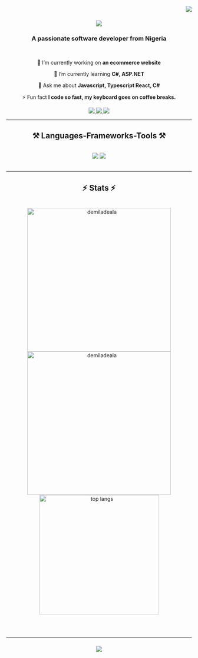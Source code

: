 <img align="right" src="https://visitor-badge.laobi.icu/badge?page_id=Demiladeala.Demiladeala" />

<h1 align="center">
    <img src="https://readme-typing-svg.herokuapp.com/?font=Righteous&size=35&center=true&vCenter=true&width=500&height=70&duration=4000&lines=Hi+There!+👋;+I'm+Oluwademilade+Ala!;" />
</h1>

<h3 align="center">A passionate software developer from Nigeria</h3>

<br/>

<div align="center">
 
 🔭 I’m currently working on **an ecommerce website**
 
 🌱 I’m currently learning **C#, ASP.NET**

 💬 Ask me about **Javascript, Typescript React, C#**

 ⚡ Fun fact **I code so fast, my keyboard goes on coffee breaks.**
 
 </div>
 
<div align="center"> 
  <a href="mailto:demiladeala@gmail.com">
    <img src="https://img.shields.io/badge/Gmail-333333?style=for-the-badge&logo=gmail&logoColor=red" />
  </a>
  <a href="https://www.linkedin.com/in/oluwademilade-ala-010715239" target="_blank">
    <img src="https://img.shields.io/badge/LinkedIn-0077B5?style=for-the-badge&logo=linkedin&logoColor=white" target="_blank" />
  </a>
  <a href="https://github.com/Demiladeala?tab=repositories" target="_blank">
     <img src="https://img.shields.io/badge/Portfolio-FF5722?style=for-the-badge&logo=todoist&logoColor=white" target="_blank" /> <!-- sqlite, safari, google-chrome are other good icon options -->
  </a>
</div>

 <hr/>
 
<h2 align="center">⚒️ Languages-Frameworks-Tools ⚒️</h2>
<br/>
<div align="center">
    <img src="https://skillicons.dev/icons?i=react,bootstrap,postgres,html,css,vscode,github,figma,tailwind,git" />
    <img src="https://skillicons.dev/icons?i=dotnet,javascript,typescript,firebase,cs,nextjs,supabase,prisma" /><br>
</div>

<br/>

<hr/>

<h2 align="center">⚡ Stats ⚡</h2>
<br>
<div align=center>
  <img width=390 src="https://github-readme-streak-stats.herokuapp.com/?user=demiladeala&theme=&border_radius=10" alt="demiladeala"/>
  <img width=390 src="https://github-readme-stats.vercel.app/api?username=demiladeala&count_private=true&show_icons=true&theme=react&rank_icon=github&border_radius=10" alt="demiladeala" />
  <br/>
  <img width=325 align="center" src="https://github-readme-stats.vercel.app/api/top-langs/?username=demiladeala&hide=HTML&langs_count=8&layout=compact&theme=react&border_radius=10&size_weight=0.5&count_weight=0.5&exclude_repo=github-readme-stats" alt="top langs" />
</div>

<br/><br/>
<hr/>

<h3 align="center">
    <img src="https://readme-typing-svg.herokuapp.com/?font=Righteous&size=25&center=true&vCenter=true&width=500&height=70&duration=4000&lines=Thanks+for+visiting!+✌️;+Connect+with+me+on+Linkedin!;I'm+always+eager+to+dicuss+potential+collaborations+and+new+opportunities:)">
</h3>

<br/>
